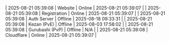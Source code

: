 | 2025-08-21 05:39:08 | Website | Online | 2025-08-21 05:39:07 |
| 2025-08-21 05:39:08 | Registration | Online | 2025-08-21 05:39:07 |
| 2025-08-21 05:39:08 | Auth Server | Offline | 2025-08-18 09:33:31 |
| 2025-08-21 05:39:08 | Kezan (PvE) | Offline | 2025-08-03 17:58:02 |
| 2025-08-21 05:39:08 | Gurubashi (PvP) | Offline | N/A |
| 2025-08-21 05:39:08 | Cloudflare | Online | 2025-08-21 05:39:07 |
